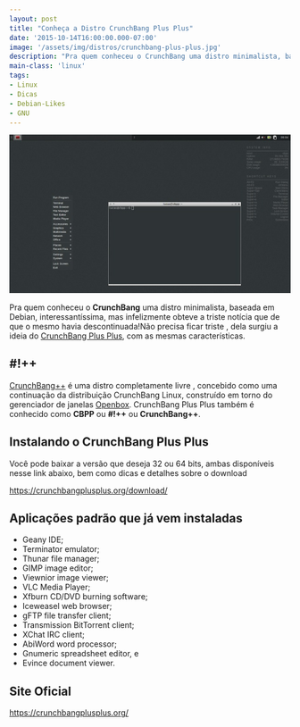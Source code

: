 ```yaml
---
layout: post
title: "Conheça a Distro CrunchBang Plus Plus"
date: '2015-10-14T16:00:00.000-07:00'
image: '/assets/img/distros/crunchbang-plus-plus.jpg'
description: "Pra quem conheceu o CrunchBang uma distro minimalista, baseada em Debian, que foi descontinuada, del surgiu a ideia do CrunchBang Plus Plus."
main-class: 'linux'
tags:
- Linux
- Dicas
- Debian-Likes
- GNU
---
```


![Conheça a Distro CrunchBang Plus Plus](/assets/img/distros/crunchbang-plus-plus.jpg "Conheça a Distro CrunchBang Plus Plus")

Pra quem conheceu o __CrunchBang__ uma distro minimalista, baseada em Debian, interessantíssima, mas infelizmente obteve a triste notícia que de que o mesmo havia descontinuada!Não precisa ficar triste , dela surgiu a ideia do [CrunchBang Plus Plus](https://crunchbangplusplus.org/), com as mesmas características.
## #!++

[CrunchBang++](https://crunchbangplusplus.org/) é uma distro completamente livre , concebido como uma continuação da distribuição CrunchBang Linux, construído em torno do gerenciador de janelas [Openbox](https://pt.wikipedia.org/wiki/OpenBox). CrunchBang Plus Plus também é conhecido como __CBPP__ ou __#!++__ ou __CrunchBang++__.

## Instalando o CrunchBang Plus Plus

Você pode baixar a versão que deseja 32 ou 64 bits, ambas disponíveis nesse link abaixo, bem como dicas e detalhes sobre o download

<https://crunchbangplusplus.org/download/>

## Aplicações padrão que já vem instaladas

* Geany IDE;
* Terminator emulator;
* Thunar file manager;
* GIMP image editor;
* Viewnior image viewer;
* VLC Media Player;
* Xfburn CD/DVD burning software;
* Iceweasel web browser;
* gFTP file transfer client;
* Transmission BitTorrent client;
* XChat IRC client;
* AbiWord word processor;
* Gnumeric spreadsheet editor, e 
* Evince document viewer.

## Site Oficial
<https://crunchbangplusplus.org/>

<script async src="https://pagead2.googlesyndication.com/pagead/js/adsbygoogle.js"></script>

<!-- Informat -->
<ins class="adsbygoogle"
 style="display:block"
 data-ad-client="ca-pub-2838251107855362"
 data-ad-slot="2327980059"
 data-ad-format="auto"
 data-full-width-responsive="true"></ins>

<script>
(adsbygoogle = window.adsbygoogle || []).push({});
</script>

